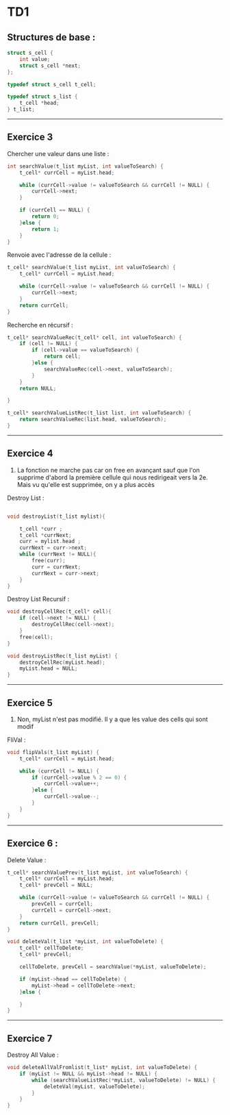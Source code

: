 # TD1

## Structures de base : 

```c
struct s_cell {
    int value;
    struct s_cell *next;
};

typedef struct s_cell t_cell;

typedef struct s_list {
    t_cell *head;
} t_list;

```

---

## Exercice 3

Chercher une valeur dans une liste : 
```c
int searchValue(t_list myList, int valueToSearch) {
    t_cell* currCell = myList.head;

    while (currCell->value != valueToSearch && currCell != NULL) {
        currCell->next;
    }

    if (currCell == NULL) {
        return 0;
    }else {
        return 1;
    }
}
```


Renvoie avec l'adresse de la cellule : 

```c
t_cell* searchValue(t_list myList, int valueToSearch) {
    t_cell* currCell = myList.head;

    while (currCell->value != valueToSearch && currCell != NULL) {
        currCell->next;
    }
    return currCell;
}
```


Recherche en récursif : 

```c
t_cell* searchValueRec(t_cell* cell, int valueToSearch) {
    if (cell != NULL) {
        if (cell->value == valueToSearch) {
            return cell;
        }else {
            searchValueRec(cell->next, valueToSearch);
        }
    }
    return NULL;

}

t_cell* searchValueListRec(t_list list, int valueToSearch) {
    return searchValueRec(list.head, valueToSearch);
}

```

---



## Exercice 4

1) La fonction ne marche pas car on free en avançant sauf que l'on supprime d'abord la première cellule qui nous redirigeait vers la 2e. Mais vu qu'elle est supprimée, on y a plus accès


Destroy List : 

```c

void destroyList(t_list mylist){

    t_cell *curr ;
    t_cell *currNext;
    curr = mylist.head ;
    currNext = curr->next;
    while (currNext != NULL){
        free(curr);
        curr = currNext;
        currNext = curr->next;
    }
}
```

Destroy List Recursif : 

```c
void destroyCellRec(t_cell* cell){
    if (cell->next != NULL) {
        destroyCellRec(cell->next);
    }
    free(cell);
}

void destroyListRec(t_list myList) {
    destroyCellRec(myList.head);
    myList.head = NULL;
}

```


---


## Exercice 5

1) Non, myList n'est pas modifié. Il y a que les value des cells qui sont modif

FliVal : 
```c
void flipVals(t_list myList) {
    t_cell* currCell = myList.head;

    while (currCell != NULL) {
        if (currCell->value % 2 == 0) {
            currCell->value++;
        }else {
            currCell->value--;
        }
    }
}
```

---


## Exercice 6 : 

Delete Value : 

```c
t_cell* searchValuePrev(t_list myList, int valueToSearch) {
    t_cell* currCell = myList.head;
    t_cell* prevCell = NULL;

    while (currCell->value != valueToSearch && currCell != NULL) {
        prevCell = currCell;
        currCell = currCell->next;
    }
    return currCell, prevCell;
}

void deleteVal(t_list *myList, int valueToDelete) {
    t_cell* cellToDelete;
    t_cell* prevCell;

    cellToDelete, prevCell = searchValue(*myList, valueToDelete);

    if (myList->head == cellToDelete) {
        myList->head = cellToDelete->next;
    }else {

    }
}
```

---

## Exercice 7 

Destroy All Value : 

```c
void deleteAllValFromlist(t_list* myList, int valueToDelete) {
    if (myList != NULL && myList->head != NULL) {
        while (searchValueListRec(*myList, valueToDelete) != NULL) {
            deleteVal(myList, valueToDelete);
        }
    }
}
```